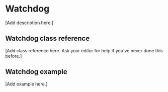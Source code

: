 # Watchdog

[Add description here.]

## Watchdog class reference

[Add class reference here. Ask your editor for help if you've never done this before.]

## Watchdog example

[Add example here.]
